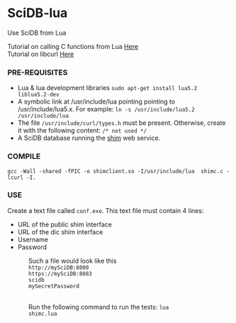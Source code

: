 SciDB-lua
=========

Use SciDB from Lua

Tutorial on calling C functions from Lua <a href="http://www.troubleshooters.com/codecorn/lua/lua_lua_calls_c.htm" target="_blank">Here</a><br/>
Tutorial on libcurl <a href="http://curl.haxx.se/libcurl/c/libcurl-tutorial.html" target="_blank">Here</a> 

<h3>PRE-REQUISITES</h3>

<ul>
<li>Lua & lua development libraries <code>sudo apt-get install lua5.2 liblua5.2-dev</code></li>
<li>A symbolic link at /usr/include/lua pointing pointing to /usr/include/lua5.x. For example: <code>ln -s /usr/include/lua5.2 /usr/include/lua</code></li>
<li>The file <code>/usr/include/curl/types.h</code> must be present. Otherwise, create it with the following content: <code>/* not used */</code></li>
<li>A SciDB database running the <a href="https://github.com/Paradigm4/shim">shim</a> web service.</li>
</ul> 

<h3>COMPILE</h3>
<code>gcc -Wall -shared -fPIC -o shimclient.so -I/usr/include/lua  shimc.c -lcurl -I.</code>

<h3>USE</h3>

Create a text file called <code>conf.exe</code>. This text file must contain 4 lines:
  <ul>
  <li>URL of the public shim interface</li>
  <li>URL of the dic shim interface</li>
  <li>Username</li>
  <li>Password</li>
  <ul>
  Such a file would look like this<br>
  <code>http://mySciDB:8080</code><br>
  <code>https://mySciDB:8083</code><br>
  <code>scidb</code><br>
  <code>mySecretPassword</code><br>
  <br>

Run the following command to run the tests: <code>lua shimc.lua</code>

